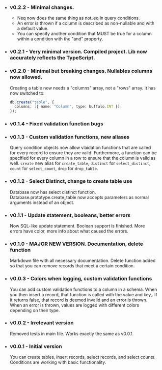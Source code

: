 - ### v0.2.2 - Minimal changes.

  - Neq now does the same thing as not_eq in query conditions.
  - An error is thrown if a column is described as non-nullable and with a default value.
  - You can specify another condition that MUST be true for a column within a condition with the "and" property.

- ### v0.2.1 - Very minimal version. Compiled project. Lib now accurately reflects the TypeScript.

- ### v0.2.0 - Minimal but breaking changes. Nullables columns now allowed.

  Creating a table now needs a "columns" array, not a "rows" array. It has now switched to:

  ```typescript
  db.create("table", {
    columns: [{ name: "Column", type: buffalo.INT }],
  });
  ```

- ### v0.1.4 - Fixed validation function bugs

- ### v0.1.3 - Custom validation functions, new aliases

  Query condition objects now allow vlaidation functions that are called for every record to ensure they are valid.
  Furthermore, a function can be specified for every column in a row to ensure that the column is valid as well.
  `create` new alias for `create_table`, `distinct` for `select_distinct`, `count` for `select_count`, `drop` for `drop_table`.

- ### v0.1.2 - Select Distinct, change to create table use

  Database now has select distinct function.
  Database.prototype.create_table now accepts parameters as normal arguments instead of an object.

- ### v0.1.1 - Update statement, booleans, better errors

  Now SQL-like update statement.
  Boolean support is finished.
  More errors have color, more info about what caused the errors.

- ### v0.1.0 - MAJOR NEW VERSION. Documentation, delete function

  Markdown file with all necessary documentation.
  Delete function added so that you can remove records that meet a certain condition.

- ### v0.0.3 - Colors when logging, custom validation functions

  You can add custom validation functions to a column in a schema. When you then insert a record, that function
  is called with the value and key,. If it returns false, that record is deemed invalid and an error is thrown.
  When an error is thrown, values are logged with different colors depending on their type.

- ### v0.0.2 - Irrelevant version

  Removed tests in main file. Works exactly the same as v0.0.1.

- ### v0.0.1 - Initial version
  You can create tables, insert records, select records, and select counts. Conditions are working with basic functionality.
